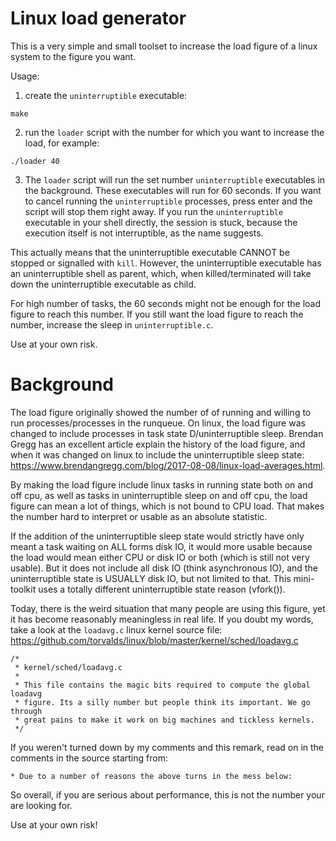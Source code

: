 # Linux load generator
This is a very simple and small toolset to increase the load figure of a linux system to the figure you want.

Usage:

1. create the `uninterruptible` executable: 
```
make
```
2. run the `loader` script with the number for which you want to increase the load, for example:
```
./loader 40
```
3. The `loader` script will run the set number `uninterruptible` executables in the background. These executables will run for 60 seconds. If you want to cancel running the `uninterruptible` processes, press enter and the script will stop them right away. If you run the `uninterruptible` executable in your shell directly, the session is stuck, because the execution itself is not interruptible, as the name suggests.

This actually means that the uninterruptible executable CANNOT be stopped or signalled with `kill`. However, the uninterruptible executable has an uninterruptible shell as parent, which, when killed/terminated will take down the uninterruptible executable as child.

For high number of tasks, the 60 seconds might not be enough for the load figure to reach this number. If you still want the load figure to reach the number, increase the sleep in `uninterruptible.c`.

Use at your own risk.

# Background
The load figure originally showed the number of of running and willing to run processes/processes in the runqueue. On linux, the load figure was changed to include processes in task state D/uninterruptible sleep. Brendan Gregg has an excellent article explain the history of the load figure, and when it was changed on linux to include the uninterruptible sleep state: <https://www.brendangregg.com/blog/2017-08-08/linux-load-averages.html>.

By making the load figure include linux tasks in running state both on and off cpu, as well as tasks in uninterruptible sleep on and off cpu, the load figure can mean a lot of things, which is not bound to CPU load. That makes the number hard to interpret or usable as an absolute statistic.

If the addition of the uninterruptible sleep state would strictly have only meant a task waiting on ALL forms disk IO, it would more usable because the load would mean either CPU or disk IO or both (which is still not very usable). But it does not include all disk IO (think asynchronous IO), and the uninterruptible state is USUALLY disk IO, but not limited to that. This mini-toolkit uses a totally different uninterruptible state reason (vfork()).

Today, there is the weird situation that many people are using this figure, yet it has become reasonably meaningless in real life. If you doubt my words, take a look at the `loadavg.c` linux kernel source file: <https://github.com/torvalds/linux/blob/master/kernel/sched/loadavg.c>

```
/*
 * kernel/sched/loadavg.c
 *
 * This file contains the magic bits required to compute the global loadavg
 * figure. Its a silly number but people think its important. We go through
 * great pains to make it work on big machines and tickless kernels.
 */
```
If you weren't turned down by my comments and this remark, read on in the comments in the source starting from:
```
* Due to a number of reasons the above turns in the mess below:
```
So overall, if you are serious about performance, this is not the number your are looking for. 

Use at your own risk!
